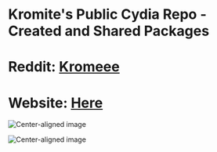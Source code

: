 # Kromite's Public Cydia Repo - Created and Shared Packages
# Reddit: [Kromeee](https://www.reddit.com/u/kromeee/)
# Website: [Here](https://kromite.github.io/)

![Center-aligned image](https://github.com/Kromite/kromite.github.io/blob/master/CydiaIcon.png)

![Center-aligned image](https://github.com/Kromite/kromite.github.io/blob/master/assets/retroarch-icon.png)
